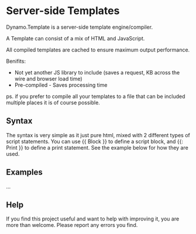 # Server-side Templates
Dynamo.Template is a server-side template engine/compiler. 

A Template can consist of a mix of HTML and JavaScript. 

All compiled templates are cached to ensure maximum output performance.

Benifits:
- Not yet another JS library to include (saves a request, KB across the wire and browser load time)
- Pre-compiled - Saves processing time


ps. if you prefer to compile all your templates to a file that can be included multiple places it is of course possible.


## Syntax
The syntax is very simple as it just pure html, mixed with 2 different types of script statements.
You can use {{ Block }} to define a script block, and {{: Print }} to define a print statement.
See the example below for how they are used.

## Examples
...

## Help
If you find this project useful and want to help with improving it, you are more than welcome.
Please report any errors you find.
